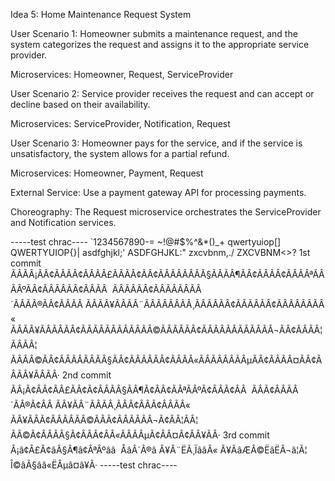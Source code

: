 Idea 5: Home Maintenance Request System


User Scenario 1: Homeowner submits a maintenance request, and the system categorizes the request and assigns it to the appropriate service provider.

Microservices: Homeowner, Request, ServiceProvider



User Scenario 2: Service provider receives the request and can accept or decline based on their availability.

Microservices: ServiceProvider, Notification, Request



User Scenario 3: Homeowner pays for the service, and if the service is unsatisfactory, the system allows for a partial refund.

Microservices: Homeowner, Payment, Request



External Service: Use a payment gateway API for processing payments.

Choreography: The Request microservice orchestrates the ServiceProvider and Notification services.


-----test chrac----
`1234567890-=
~!@#$%^&*()_+
qwertyuiop[]\
QWERTYUIOP{}|
asdfghjkl;'
ASDFGHJKL:"
zxcvbnm,./
ZXCVBNM<>?
1st commit
ÃÂÃÂ¡ÃÂ¢ÃÂÃÂ¢ÃÂÃÂ£ÃÂÃÂ¢ÃÂ¢ÃÂÃÂÃÂÃÂ§ÃÂÃÂ¶ÃÂ¢ÃÂÃÂ¢ÃÂÃÂªÃÂÃÂºÃÂ¢ÃÂÃÂÃÂ¢ÃÂÃÂ 
ÃÂÃÂÃÂ¢ÃÂÃÂÃÂÃÂ´ÃÂÃÂ®ÃÂ¢ÃÂÃÂ ÃÂÃÂ¥ÃÂÃÂ¨ÃÂÃÂÃÂÃÂ¸ÃÂÃÂÃÂ¢ÃÂÃÂÃÂ¢ÃÂÃÂÃÂÃÂ«
ÃÂÃÂ¥ÃÂÃÂÃÂ¢ÃÂÃÂÃÂÃÂÃÂÃÂ©ÃÂÃÂÃÂ¢ÃÂÃÂÃÂÃÂÃÂÃÂ¬ÃÂ¢ÃÂÃÂ¦ÃÂÃÂ¦
ÃÂÃÂ©ÃÂ¢ÃÂÃÂÃÂÃÂ§ÃÂ¢ÃÂÃÂÃÂ¢ÃÂÃÂ«ÃÂÃÂÃÂÃÂµÃÂ¢ÃÂÃÂ¤ÃÂ¢ÃÂÃÂ¥ÃÂÃÂ·
2nd commit
ÃÂ¡Ã¢ÂÂ¢ÃÂ£ÃÂ¢Ã¢ÂÂÃÂ§ÃÂ¶Ã¢ÂÂ¢ÃÂªÃÂºÃ¢ÂÂÃ¢ÂÂ 
ÃÂÃ¢ÂÂÃÂ´ÃÂ®Ã¢ÂÂ ÃÂ¥ÃÂ¨ÃÂÃÂ¸ÃÂÃ¢ÂÂÃ¢ÂÂÃÂ«
ÃÂ¥ÃÂÃ¢ÂÂÃÂÃÂ©ÃÂÃ¢ÂÂÃÂÃÂ¬Ã¢ÂÂ¦ÃÂ¦
ÃÂ©Ã¢ÂÂÃÂ§Ã¢ÂÂÃ¢ÂÂ«ÃÂÃÂµÃ¢ÂÂ¤Ã¢ÂÂ¥ÃÂ·
3rd commit
Â¡â¢Â£Â¢âÂ§Â¶â¢ÂªÂºââ 
ÅâÂ´Â®â Â¥Â¨ËÃ¸ÏââÂ«
Ã¥ÃâÆÂ©ËâËÂ¬â¦Ã¦
Î©âÃ§ââ«ËÂµâ¤â¥Ã·
-----test chrac----
